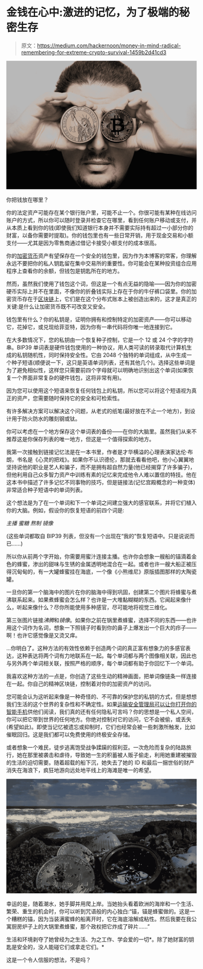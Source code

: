 # 金钱在心中:激进的记忆，为了极端的秘密生存

> 原文：<https://medium.com/hackernoon/money-in-mind-radical-remembering-for-extreme-crypto-survival-1459b2d41cd3>

![](img/5b7ba6ce2c201b23c223be36b7306dec.png)

你把钱放在哪里？

你的法定资产可能存在某个银行账户里，可能不止一个。你很可能有某种在线访问账户的方式，所以你可以随时登录并检查它在哪里，看到任何账户移动或支付，并从本质上看到你的钱(即使我们知道银行本身并不需要实际持有超过一小部分你的财富，以备你需要时提取)。你的钱包里也有一些日常开销，用于现金交易和小额支付——尤其是因为零售商通过借记卡接受小额支付的成本很高。

你的[加密货币](https://hackernoon.com/tagged/cryptocurrency)资产有望保存在一个安全的钱包里，因为作为本博客的常客，你理解永远不要把你的私人钥匙留在集中交易所的重要性。你可能会在某种投资组合应用程序上查看你的余额，但钱包是钥匙所在的地方。

然而，虽然我们使用了钱包这个词，但这是一个有点无益的隐喻——因为你的加密硬币实际上并不在里面，不像你的折叠钱实际上存在于你的牛仔裤口袋里。你的加密货币存在于[区块链](https://hackernoon.com/tagged/blockchain)上，它们是在这个分布式账本上被创造出来的，这才是真正的关键:是什么让加密货币既不可改变又安全。

钱包里有什么？你的私钥是，证明你拥有和控制特定的加密资产——你可以移动它，花掉它，或兑现给菲亚特，因为你有一串代码将你唯一地连接到它。

在大多数情况下，您的私钥由一个恢复种子控制，它是一个 12 或 24 个字的字符串。BIP39 单词表是硬件钱包使用的一种协议，用人类可读的转录取代计算机生成的私钥随机性，同时保持安全性。它由 2048 个独特的单词组成，从中生成一个种子短语(顺便说一下，这只是英语单词列表，还有其他几个)。选择这些单词是为了避免相似性，这样您只需要前四个字母就可以明确地识别出这个单词(如果恢复一个界面非常复杂的硬件钱包，这将非常有用)。

因为您可以使用这个短语来恢复任何钱包上的私钥，所以您可以将这个短语视为真正的资产，您需要随时保持它的安全和可检索性。

有许多解决方案可以解决这个问题，从老式的纸笔(最好放在不止一个地方)，到设计用于防火防水的雕刻钢或钛。

你可以考虑在一个地方保存这个单词表的备份——在你的大脑里。虽然我们从来不推荐这是你保存列表的唯一地方，但这是一个值得探索的地方。

我第一次接触到链接记忆法是在一本书里，作者是才华横溢的心理表演家达伦·布朗，书名是《心灵的把戏》。如果你不认识德伦，那就去看看他吧，他小心翼翼地坚持说他的职业是艺人和骗子，而不是拥有超自然力量(他已经揭穿了许多骗子)，但他利用自己众多智力资产中训练有素的记忆来完成他令人难以置信的特技。他在这本书中描述了许多记忆不同事物的技巧，但是链接法(记忆宫殿概念的一种变体)非常适合种子短语中的单词列表。

这个想法是为了在一个单词和下一个单词之间建立强大的感官联系，并将它们植入你的大脑。例如，假设你的恢复短语的前四个词是:

*主播
蜜糖
熬制
镜像*

(这些单词都取自 BIP39 列表，但没有一个出现在“我的”恢复短语中。只是说说而已……)

所以你从前两个字开始，你需要用蜜汁连接主播。也许你会想象一艘船的锚滴着金色的蜂蜜，渗出的甜味与生锈的金属透明地混合在一起。或者也许一艘大船正被压得沉甸甸的，有一大罐蜂蜜挂在海底，一个像《小熊维尼》原版插图那样的大陶瓷罐。

一旦你的第一个脑海中的图片在你的脑海中得到巩固，创建第二个图片将蜂蜜与煮沸联系起来。如果煮蜂蜜会怎么样？也许是一大堆黏糊糊的东西。它闻起来像什么，听起来像什么？尽你所能使用多种感官，尽可能地将视觉三维化。

第三张图片链接*沸腾*和*镜像*。如果你之前在锅里煮蜂蜜，选择不同的东西——也许用这个词作为名词，想象一下照镜子时看到你的鼻子上爆发出一个巨大的疖子——啊！也许它感觉像是又烫又痒。

…你明白了。这种方法的有效性依赖于创造两个词的真正富有想象力的多感官表达，这种表达将两个词有力地联系在一起。每个单词都与两个图像相关联，因此也与另外两个单词相关联，按照严格的顺序，每个单词都有助于你回忆下一个单词。

我喜欢这种方法的一点是，你创造了这些生动的精神画面，把单词像链条一样连接在一起。你自己的精神区块链，控制着对你的加密资产的访问。

您可能会认为这听起来像是一种奇怪的、不可靠的保护您的私钥的方式，但是想想我们生活的这个世界的复杂性和不确定性。如果[运输安全管理局可以让你打开你的智能手机](https://www.nytimes.com/2017/02/14/business/border-enforcement-airport-phones.html)供他们阅读，我们真的还有任何隐私可言吗？你的思想是一个私人空间，你可以把它带到世界的任何地方。你绝对控制对它的访问，它不会被偷，或丢失(希望如此)。即使当记忆被遗忘或抑制时，它们也经常会被一些刺激所触发，比如催眠回归。这是我们都可以免费使用的终极安全存储。

或者想象一个难民，徒步逃离饱受战争蹂躏的叙利亚。一次危险而复杂的陆路旅行，她在那里被袭击和虐待，导致她一生的积蓄被人贩子偷走，利用她重建被摧毁的生活的迫切需要。随着超载的船下沉，她失去了她的 ID 和最后一捆世俗的财产消失在海浪下，疯狂地游向远处地平线上的海滩是唯一的希望。

![](img/38a4ae2dea04c0bde96456635bdfa0f4.png)

幸运的是，随着潮水，她手脚并用爬上岸。当她抬头看着欧洲的海岸和一个生活、繁荣、重生的机会时，你可以听到咒语般的内心独白:“锚，锚是蜂蜜做的。这是一个糟糕的锚，因为当装满蜜蜂的船离开时，它在海底溶解成粘性。然后我要在我公寓厨房炉子上的大锅里煮蜂蜜，那个政权把它炸成了碎片……”

生活和环境剥夺了她曾经为之生活、为之工作、学会爱的一切*。除了她财富的钥匙是安全的，没人能碰它们或拿走它们。*

这是一个令人信服的想法，不是吗？